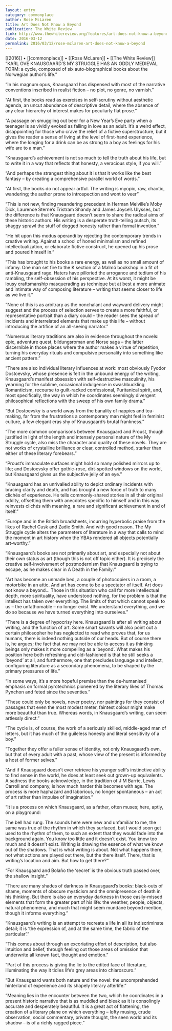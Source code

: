 ```yaml
---
layout: entry
category: commonplace
author: Rose McLaren
title: Art Does Not Know a Beyond
publication: The White Review
link: http://www.thewhitereview.org/features/art-does-not-know-a-beyond-on-karl-ove-knausgaard/
date: 2016-03-12
permalink: 2016/03/12/rose-mclaren-art-does-not-know-a-beyond
---
```


[[2016]] • [[commonplace]] • [[Rose McLaren]] • [[The White Review]]
 
“KARL OVE KNAUSGAARD’S MY STRUGGLE HAS AN ODDLY MEDIEVAL FORM: a cycle, composed of six auto-biographical books about the Norwegian author’s life.”


“In his magnum opus, Knausgaard has dispensed with most of the narrative conventions inscribed in realist fiction – no plot, no genre, no varnish.”


“At first, the books read as exercises in self-scrutiny without aesthetic agenda, an uncut abundance of descriptive detail, where the absence of any clear hierarchy of interest makes for peculiarly flat prose.”


“A passage on smuggling out beer for a New Year’s Eve party when a teenager is as vividly evoked as falling in love as an adult. It’s a weird effect, disappointing for those who crave the relief of a fictive superstructure, but it gives the reader a sense of living at the level of first-hand experience, where the longing for a drink can be as strong to a boy as feelings for his wife are to a man.”


“Knausgaard’s achievement is not so much to tell the truth about his life, but to write it in a way that reflects that honesty, a veracious style, if you will.”


“And perhaps the strangest thing about it is that it works like the best fantasy – by creating a comprehensive parallel world of words.”


“At first, the books do not appear artful. The writing is myopic, raw, chaotic, wandering; the author prone to introspection and wont to veer”


“This is not new, finding meandering precedent in Herman Melville’s Moby Dick, Laurence Sterne’s Tristram Shandy and James Joyce’s Ulysses, but the difference is that Knausgaard doesn’t seem to share the radical aims of these historic authors. His writing is a desperate truth-telling putsch, its shaggy sprawl the stuff of dogged honesty rather than formal invention.”


“He hit upon this modus operandi by rejecting the contemporary trends in creative writing. Against a school of honed minimalism and refined intellectualization, or elaborate fictive construct, he opened up his prose and poured himself in.”


“This has brought to his books a rare energy, as well as no small amount of infamy. One man set fire to the K section of a Malmö bookshop in a fit of anti-Knausgaard rage. Haters have pilloried the arrogance and tedium of his rambling, the self-obsession of his perspective. At its worst, it might be lousy craftsmanship masquerading as technique but at best a more animate and intimate way of composing literature – writing that seems closer to life as we live it.”


“None of this is as arbitrary as the nonchalant and wayward delivery might suggest and the process of selection serves to create a more faithful, or representative portrait than a diary could – the reader sees the spread of incidents and interrelated elements that make up this life – without introducing the artifice of an all-seeing narrator.”


“Numerous literary traditions are also in evidence throughout the novels: epic, adventure quest, bildungsroman and Norse saga – the latter discernible in those places where the author makes a virtue of repetition, turning his everyday rituals and compulsive personality into something like ancient pattern.”


“There are also individual literary influences at work: most obviously Fyodor Dostoevsky, whose presence is felt in the unbound energy of the writing, Knausgaard’s manifest obsession with self-destructive masculinity, his yearning for the sublime, occasional indulgence in swashbuckling Romanticism, recourse to guilt-racked confessional, Puritanical spirit, and, most specifically, the way in which he coordinates seemingly divergent philosophical reflections with the sweep of his own family drama.”


“But Dostoevsky is a world away from the banality of nappies and tea-making, far from the frustrations a contemporary man might feel in feminist culture, a few elegant eras shy of Knausgaard’s brutal frankness.”


“The more common comparisons between Knausgaard and Proust, though justified in light of the length and intensely personal nature of the My Struggle cycle, also miss the character and quality of these novels. They are not works of crystalline brilliance or clear, controlled method, starker than either of these literary forebears.”


“Proust’s immaculate surfaces might hold so many polished mirrors up to life; and Dostoevsky offer gothic-rose, dirt-spotted windows on the world, but Knausgaard gives us the subjective jelly of an eye.”


“Knausgaard has an unrivalled ability to depict ordinary incidents with bracing clarity and depth, and has brought a new force of truth to many clichés of experience. He tells commonly-shared stories in all their original oddity, offsetting them with anecdotes specific to himself and in this way reinvests clichés with meaning, a rare and significant achievement in and of itself.”


“Europe and in the British broadsheets, incurring hyperbolic praise from the likes of Rachel Cusk and Zadie Smith. And with good reason. The My Struggle cycle alters the parameters of literature in a way that calls to mind the moment in art history when the YBAs rendered all objects potentially art-worthy.”


“Knausgaard’s books are not primarily about art, and especially not about their own status as art (though this is not off topic either). It is precisely the creative self-involvement of postmodernism that Knausgaard is trying to escape, as he makes clear in A Death in the Family:”


“Art has become an unmade bed, a couple of photocopiers in a room, a motorbike in an attic. And art has come to be a spectator of itself. Art does not know a beyond… Those in this situation who call for more intellectual depth, more spirituality, have understood nothing, for the problem is that the intellect has taken over everything. The limits of that which cannot speak to us – the unfathomable – no longer exist. We understand everything, and we do so because we have turned everything into ourselves.”


“There is a degree of hypocrisy here. Knausgaard is after all writing about writing, and the function of art. Some smart savants will also point out a certain philosopher he has neglected to read who proves that, for us humans, there is indeed nothing outside of our heads. But of course there is, he argues; the fact that we may not be able to access it as thinking beings only makes it more compelling as a ‘beyond’. What makes his position here both refreshing and old-fashioned is that he still seeks a ‘beyond’ at all, and furthermore, one that precludes language and intellect, configuring literature as a secondary phenomena, to be shaped by the primary pressures of life.”


“In some ways, it’s a more hopeful premise than the de-humanised emphasis on formal pyrotechnics pioneered by the literary likes of Thomas Pynchon and feted since the seventies.”


“These could only be novels, never poetry, nor paintings for they consist of passages that even the most modest meter, faintest colour might make more beautiful than true. Whereas words, in Knausgaard’s writing, can seem artlessly direct.”


“The cycle is, of course, the work of a seriously skilled, middle-aged man of letters, but it has much of the guileless honesty and literal sensitivity of a boy.”


“Together they offer a fuller sense of identity, not only Knausgaard’s own, but that of every adult with a past, whose view of the present is informed by a host of former selves.”


“And if Knausgaard doesn’t ever retrieve his younger self’s instinctive ability to find sense in the world, he does at least seek out grown-up equivalents. A sadness the books acknowledge, in the tradition of J M Barrie, Lewis Carroll and company, is how much harder this becomes with age. The process is more haphazard and laborious, no longer spontaneous – an act of art rather than impulse of imagination.”


“It is a process on which Knausgaard, as a father, often muses; here, aptly, on a playground:


The bell had rung. The sounds here were new and unfamiliar to me, the same was true of the rhythm in which they surfaced, but I would soon get used to the rhythm of them, to such an extent that they would fade into the background again. You know too little and it doesn’t exist. You know too much and it doesn’t exist. Writing is drawing the essence of what we know out of the shadows. That is what writing is about. Not what happens there, not what actions are played out there, but the there itself. There, that is writing’s location and aim. But how to get there?”


“For Knausgaard and Bolaño the ‘secret’ is the obvious truth passed over, the shallow insight.”


“There are many shades of darkness in Knausgaard’s books: black-outs of shame, moments of obscure mysticism and the omnipresence of death in his thinking. But there is also an everyday darkness in those easily-missed elements that form the greater part of his life: the weather, people, objects, natural phenomena, and much that might seem mundane beyond mention, though it informs everything.”


“Knausgaard’s writing is an attempt to recreate a life in all its indiscriminate detail; it is ‘the expression of, and at the same time, the fabric of the particular’.”


“This comes about through an excoriating effort of description, but also intuition and belief, through feeling out those areas of omission that underwrite all known fact, thought and emotion.”


“Part of this process is giving the lie to the edited face of literature, illuminating the way it tidies life’s grey areas into chiaroscuro.”


“But Knausgaard wants both nature and the novel: the uncomprehended hinterland of experience and its shapely literary afterlife.”


“Meaning lies in the encounter between the two, which he coordinates in a present historic narrative that is as muddled and bleak as it is consolingly accurate and desperately beautiful. It is a great act of flattening, the creation of a literary plane on which everything – lofty musing, crude observation, social commentary, private thought, the seen world and its shadow – is of a richly ragged piece.”
